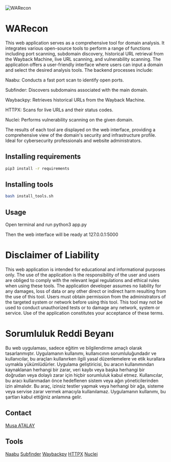 ![WARecon](https://github.com/user-attachments/assets/afe4e43f-2521-47da-9e25-9c000ab1073e)

# WARecon

This web application serves as a comprehensive tool for domain analysis. It integrates various open-source tools to perform a range of functions including port scanning, subdomain discovery, historical URL retrieval from the Wayback Machine, live URL scanning, and vulnerability scanning. The application offers a user-friendly interface where users can input a domain and select the desired analysis tools. The backend processes include:

Naabu: Conducts a fast port scan to identify open ports.

Subfinder: Discovers subdomains associated with the main domain.

Waybackpy: Retrieves historical URLs from the Wayback Machine.

HTTPX: Scans for live URLs and their status codes.

Nuclei: Performs vulnerability scanning on the given domain.

The results of each tool are displayed on the web interface, providing a comprehensive view of the domain's security and infrastructure profile. Ideal for cybersecurity professionals and website administrators.

## Installing requirements

```bash
pip3 install -r requirements
```
## Installing tools

```bash
bash install_tools.sh
```

## Usage

Open terminal and run python3 app.py

Then the web interface will be ready at 127.0.0.1:5000


# Disclaimer of Liability

This web application is intended for educational and informational purposes only. The use of the application is the responsibility of the user and users are obliged to comply with the relevant legal regulations and ethical rules when using these tools. The application developer assumes no liability for any damages, loss of data or any other direct or indirect harm resulting from the use of this tool. Users must obtain permission from the administrators of the targeted system or network before using this tool. This tool may not be used to conduct unauthorized tests or to damage any network, system or service. Use of the application constitutes your acceptance of these terms.

# Sorumluluk Reddi Beyanı

Bu web uygulaması, sadece eğitim ve bilgilendirme amaçlı olarak tasarlanmıştır. Uygulamanın kullanımı, kullanıcının sorumluluğundadır ve kullanıcılar, bu araçları kullanırken ilgili yasal düzenlemelere ve etik kurallara uymakla yükümlüdürler. Uygulama geliştiricisi, bu aracın kullanımından kaynaklanan herhangi bir zarar, veri kaybı veya başka herhangi bir doğrudan veya dolaylı zarar için hiçbir sorumluluk kabul etmez. Kullanıcılar, bu aracı kullanmadan önce hedeflenen sistem veya ağın yöneticilerinden izin almalıdır. Bu araç, izinsiz testler yapmak veya herhangi bir ağa, sisteme veya servise zarar vermek amacıyla kullanılamaz. Uygulamanın kullanımı, bu şartları kabul ettiğiniz anlamına gelir.

## Contact

[Musa ATALAY](https://tr.linkedin.com/in/musatalayy)

## Tools

[Naabu](https://github.com/projectdiscovery/naabu)
[Subfinder](https://github.com/projectdiscovery/subfinder)
[Waybackpy](https://pypi.org/project/waybackpy/)
[HTTPX](https://github.com/projectdiscovery/httpx)
[Nuclei](https://github.com/projectdiscovery/nuclei)
